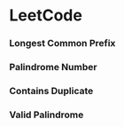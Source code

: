 # LeetCode

### Longest Common Prefix

### Palindrome Number

### Contains Duplicate

### Valid Palindrome
